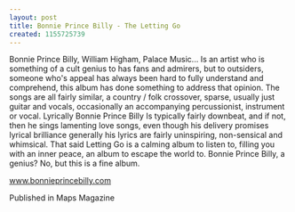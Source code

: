 ```yaml
---
layout: post
title: Bonnie Prince Billy - The Letting Go
created: 1155725739
---
```

Bonnie Prince Billy, William Higham, Palace Music... Is an artist who is something of a cult genius to has fans and admirers, but to outsiders, someone who's appeal has always been hard to fully understand and comprehend, this album has done something to address that opinion. The songs are all fairly similar, a country / folk crossover, sparse, usually just guitar and vocals, occasionally an accompanying percussionist, instrument or vocal. Lyrically Bonnie Prince Billy Is typically fairly downbeat, and if not, then he sings lamenting love songs, even though his delivery promises lyrical brilliance generally his lyrics are fairly uninspiring, non-sensical and whimsical. That said Letting Go is a calming album to listen to, filling you with an inner peace, an album to escape the world to. Bonnie Prince Billy, a genius? No, but this is a fine album.

<a href='http://www.bonnieprincebilly.com' target='_blank'>www.bonnieprincebilly.com</a>


Published in Maps Magazine
